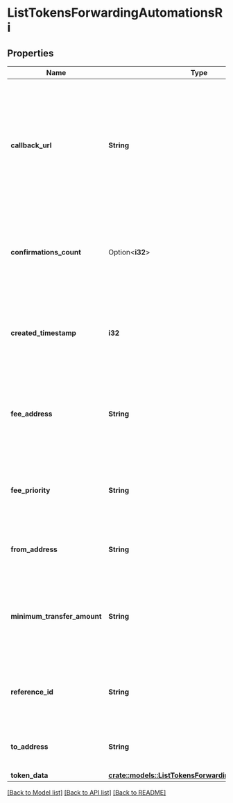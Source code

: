 # ListTokensForwardingAutomationsRi

## Properties

Name | Type | Description | Notes
------------ | ------------- | ------------- | -------------
**callback_url** | **String** | Represents the URL that is set by the customer where the callback will be received at. The callback notification will be received only if and when the event occurs. | 
**confirmations_count** | Option<**i32**> | Represents the number of confirmations, i.e. the amount of blocks that have been built on top of this block. | [optional]
**created_timestamp** | **i32** | Defines the specific time/date when the automatic forwarding was created in Unix Timestamp. | 
**fee_address** | **String** | Represents the specific fee address, which is always automatically generated. Users must fund it. | 
**fee_priority** | **String** | Represents the fee priority of the automation, whether it is \"SLOW\", \"STANDARD\" or \"FAST\". | 
**from_address** | **String** | Represents the hash of the address that forwards the tokens. | 
**minimum_transfer_amount** | **String** | Represents the minimum transfer amount of the tokens in the `fromAddress` that can be allowed for an automatic forwarding. | 
**reference_id** | **String** | Represents a unique ID used to reference the specific callback subscription. | 
**to_address** | **String** | Represents the hash of the address the tokens are forwarded to. | 
**token_data** | [**crate::models::ListTokensForwardingAutomationsRits**](ListTokensForwardingAutomationsRITS.md) |  | 

[[Back to Model list]](../README.md#documentation-for-models) [[Back to API list]](../README.md#documentation-for-api-endpoints) [[Back to README]](../README.md)


